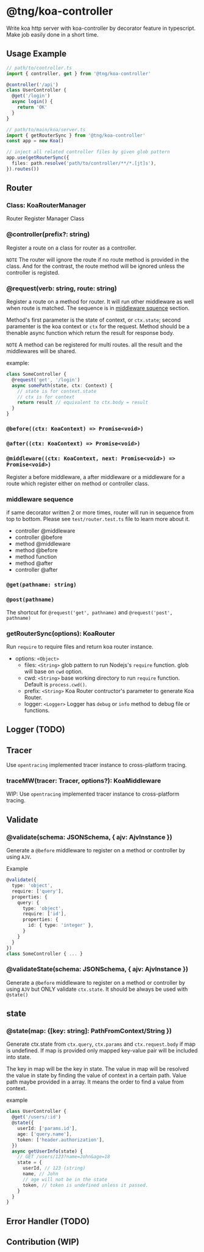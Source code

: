 @tng/koa-controller
====

Write koa http server with koa-controller by decorator feature in typescript. Make job easily done in a short time.

## Usage Example

```typescript
// path/to/controller.ts
import { controller, get } from '@tng/koa-controller'

@controller('/api')
class UserController {
  @get('/login')
  async login() {
    return 'OK'
  }
}

// path/to/main/koa/server.ts
import { getRouterSync } from '@tng/koa-controller'
const app = new Koa()

// inject all related controller files by given glob pattern
app.use(getRouterSync({
  files: path.resolve('path/to/controller/**/*.[jt]s'),
}).routes())

```

## Router
### Class: KoaRouterManager
Router Register Manager Class

### @controller(prefix?: string)
Register a route on a class for router as a controller.

`NOTE` The router will ignore the route if no route method is provided in the class.
And for the contrast, the route method will be ignored unless the controller is registed.

### @request(verb: string, route: string)
Register a route on a method for router.
It will run other middleware as well when route is matched.
The sequence is in [middleware squence](#middleware-sequence) section.

Method's first parameter is the state of context, or `ctx.state`; second paramenter is the koa context or `ctx` for the request.
Method should be a thenable async function which return the result for response body.

`NOTE` A method can be registered for multi routes. all the result and the middlewares will be shared.

example:
```ts
class SomeController {
  @request('get', '/login')
  async somePath(state, ctx: Context) {
    // state is for context.state
    // ctx is for context
    return result // equivalent to ctx.body = result
  }
}
```

### `@before((ctx: KoaContext) => Promise<void>)`
### `@after((ctx: KoaContext) => Promise<void>)`
### `@middleware((ctx: KoaContext, next: Promise<void>) => Promise<void>)`
Register a before middleware, a after middleware or a middleware for a route which register either on method or controller class.

### middleware sequence
if same decorator written 2 or more times, router will run in sequence from top to bottom.
Please see `test/router.test.ts` file to learn more about it.

- controller @middleware
- controller @before
- method @middleware
- method @before
- method function
- method @after
- controller @after

### `@get(pathname: string)`
### `@post(pathname)`
The shortcut for `@request('get', pathname)` and `@request('post', pathname)`

### getRouterSync(options): KoaRouter
Run `require` to require files and return koa router instance.

- options: `<Object>`
  - files: `<String>` glob pattern to run Nodejs's `require` function. glob will base on `cwd` option.
  - cwd: `<String>` base working directory to run `require` function. Default is `process.cwd()`.
  - prefix: `<String>` Koa Router contructor's parameter to generate Koa Router.
  - logger: `<Logger>` Logger has `debug` or `info` method to debug file or functions.

## Logger (TODO)

## Tracer
Use `opentracing` implemented tracer instance to cross-platform tracing.

### traceMW(tracer: Tracer, options?): KoaMiddleware
WIP: Use `opentracing` implemented tracer instance to cross-platform tracing.

## Validate
### @validate(schema: JSONSchema, { ajv: AjvInstance })
Generate a `@before` middleware to register on a method or controller by using `AJV`.

Example
```ts
@validate({
  type: 'object',
  require: ['query'],
  properties: {
    query: {
      type: 'object',
      require: ['id'],
      properties: {
        id: { type: 'integer' },
      }
    }
  }
})
class SomeController { ... }
```

### @validateState(schema: JSONSchema, { ajv: AjvInstance })
Generate a `@before` middleware to register on a method or controller by using `AJV` but ONLY validate `ctx.state`.
It should be always be used with `@state()`

## state
### @state(map: {[key: string]: PathFromContext/String })
Generate ctx.state from `ctx.query`, `ctx.params` and `ctx.request.body` if map is undefined.
If map is provided only mapped key-value pair will be included into state.

The key in map will be the key in state.
The value in map will be resolved the value in state by finding the value of context in a certain path.
Value path maybe provided in a array. It means the order to find a value from context.

example
```ts
class UserController {
  @get('/users/:id')
  @state({
    userId: ['params.id'],
    age: ['query.name'],
    token: ['header.authorization'],
  })
  async getUserInfo(state) {
    // GET /users/123?name=John&age=18
    state = {
      userId, // 123 (string)
      name, // John
      // age will not be in the state
      token, // token is undefined unless it passed.
    }
  }
}
```

## Error Handler (TODO)

## Contribution (WIP)
